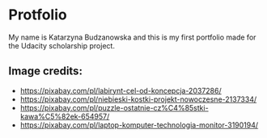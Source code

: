 # Protfolio
My name is Katarzyna Budzanowska and this is my first portfolio made for the Udacity scholarship project.

## Image credits:
- https://pixabay.com/pl/labirynt-cel-od-koncepcja-2037286/
- https://pixabay.com/pl/niebieski-kostki-projekt-nowoczesne-2137334/
- https://pixabay.com/pl/puzzle-ostatnie-cz%C4%85stki-kawa%C5%82ek-654957/
- https://pixabay.com/pl/laptop-komputer-technologia-monitor-3190194/
